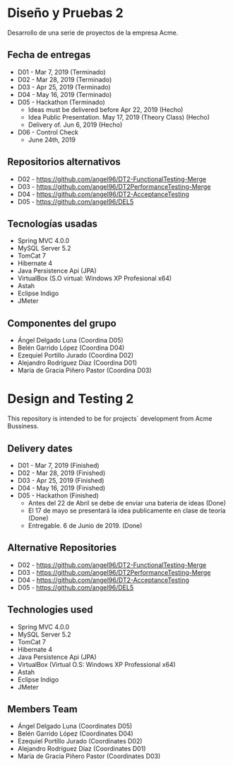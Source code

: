 # Diseño y Pruebas 2

  Desarrollo de una serie de proyectos de la empresa Acme.
  
  ## Fecha de entregas
  
  * D01 - Mar 7, 2019 (Terminado)
  * D02 - Mar 28, 2019 (Terminado)
  * D03 - Apr 25, 2019 (Terminado)
  * D04 - May 16, 2019 (Terminado)
  * D05 - Hackathon (Terminado)
    * Ideas must be delivered before Apr 22, 2019 (Hecho)
    * Idea Public Presentation. May 17, 2019 (Theory Class) (Hecho)
    * Delivery of. Jun 6, 2019 (Hecho)
  * D06 - Control Check
	* June 24th, 2019
	
  ## Repositorios alternativos
  
  * D02 - https://github.com/angel96/DT2-FunctionalTesting-Merge
  * D03 - https://github.com/angel96/DT2PerformanceTesting-Merge
  * D04 - https://github.com/angel96/DT2-AcceptanceTesting
  * D05 - https://github.com/angel96/DEL5
  
  ## Tecnologías usadas
  
  * Spring MVC 4.0.0
  * MySQL Server 5.2
  * TomCat 7
  * Hibernate 4
  * Java Persistence Api (JPA)
  * VirtualBox (S.O virtual: Windows XP Profesional x64)
  * Astah
  * Eclipse Indigo
  * JMeter
  
  ## Componentes del grupo
  
  * Ángel Delgado Luna (Coordina D05)
  * Belén Garrido López (Coordina D04)
  * Ezequiel Portillo Jurado (Coordina D02)
  * Alejandro Rodríguez Díaz (Coordina D01)
  * María de Gracia Piñero Pastor (Coordina D03)

# Design and Testing 2

  This repository is intended to be for projects´ development from Acme Bussiness.
  
  ## Delivery dates
  
  * D01 - Mar 7, 2019 (Finished)
  * D02 - Mar 28, 2019 (Finished)
  * D03 - Apr 25, 2019 (Finished)
  * D04 - May 16, 2019 (Finished)
  * D05 - Hackathon (Finished)
    * Antes del 22 de Abril se debe de enviar una bateria de ideas (Done)
    * El 17 de mayo se presentará la idea publicamente en clase de teoría (Done)
    * Entregable. 6 de Junio de 2019. (Done)
	
  ## Alternative Repositories
  
  * D02 - https://github.com/angel96/DT2-FunctionalTesting-Merge
  * D03 - https://github.com/angel96/DT2PerformanceTesting-Merge
  * D04 - https://github.com/angel96/DT2-AcceptanceTesting
  * D05 - https://github.com/angel96/DEL5
  
  ## Technologies used
  
  * Spring MVC 4.0.0
  * MySQL Server 5.2
  * TomCat 7
  * Hibernate 4
  * Java Persistence Api (JPA)
  * VirtualBox (Virtual O.S: Windows XP Professional x64)
  * Astah
  * Eclipse Indigo
  * JMeter
  
  ## Members Team
  
  * Ángel Delgado Luna (Coordinates D05)
  * Belén Garrido López (Coordinates D04)
  * Ezequiel Portillo Jurado (Coordinates D02)
  * Alejandro Rodríguez Díaz (Coordinates D01)
  * María de Gracia Piñero Pastor (Coordinates D03)
